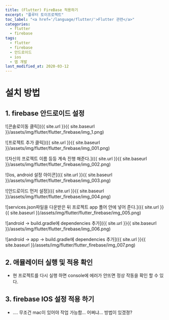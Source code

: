 ```yaml
---
title: (Flutter) FireBase 적용하기
excerpt: "플루터 토이프로젝트"
toc_label: "<a href='/language/flutter/'>Flutter 관련</a>"
categories:
  - flutter
  - firebase
tags:
  - flutter
  - firebase
  - 안드로이드
  - ios
  - 앱 개발
last_modified_at: 2020-03-12
---
```

# 설치 방법

## 1. firebase 안드로이드 설정
![콘솔로이동 클릭]({{ site.url }}{{ site.baseurl }}/assets/img/flutter/flutter_firebase/img_1.png)

![프로젝트 추가 클릭]({{ site.url }}{{ site.baseurl }}/assets/img/flutter/flutter_firebase/img_001.png)

![자신의 프로젝트 이름 등등 계속 진행 해준다.]({{ site.url }}{{ site.baseurl }}/assets/img/flutter/flutter_firebase/img_002.png)

![Ios, android 설정 아이콘]({{ site.url }}{{ site.baseurl }}/assets/img/flutter/flutter_firebase/img_003.png)

![안드로이드 먼저 설정]({{ site.url }}{{ site.baseurl }}/assets/img/flutter/flutter_firebase/img_004.png)

![services.json파일을 다운받은 뒤 프로젝트 app 폴어 안에 넣어 준다.]({{ site.url }}{{ site.baseurl }}/assets/img/flutter/flutter_firebase/img_005.png)

![android -> build.gradle에 dependencies 추가]({{ site.url }}{{ site.baseurl }}/assets/img/flutter/flutter_firebase/img_006.png)

![android -> app -> build.gradle에 dependencies 추가]({{ site.url }}{{ site.baseurl }}/assets/img/flutter/flutter_firebase/img_007.png)

## 2. 애뮬레이터 실행 및 적용 확인
- 현 프로젝트를 다시 실행 하면 console에 에러가 안뜨면 정상 작동을 확인 할 수 있다.

## 3. firebase IOS 설정 적용 하기
- .... 무조건 mac이 있어야 작업 가능함... 어쩌냐... 방법이 있겠졍?